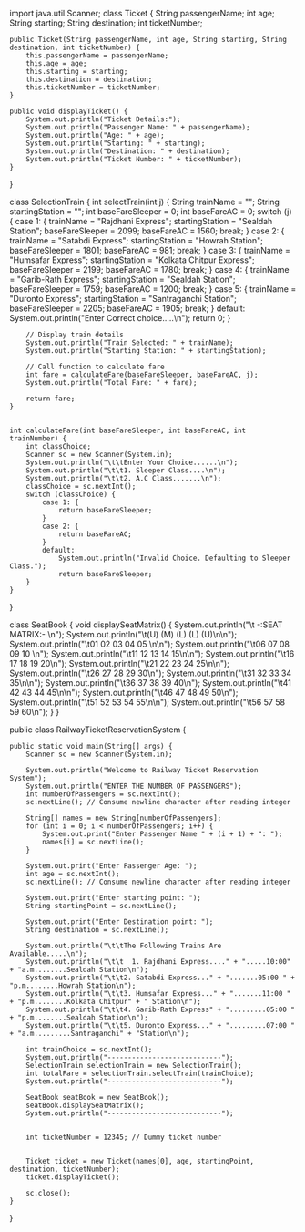 import java.util.Scanner;
class Ticket {
    String passengerName;
    int age;
    String starting;
    String destination;
    int ticketNumber;

    public Ticket(String passengerName, int age, String starting, String destination, int ticketNumber) {
        this.passengerName = passengerName;
        this.age = age;
        this.starting = starting;
        this.destination = destination;
        this.ticketNumber = ticketNumber;
    }

    public void displayTicket() {
        System.out.println("Ticket Details:");
        System.out.println("Passenger Name: " + passengerName);
        System.out.println("Age: " + age);
        System.out.println("Starting: " + starting);
        System.out.println("Destination: " + destination);
        System.out.println("Ticket Number: " + ticketNumber);
    }
}

class SelectionTrain {
    int selectTrain(int j) {
        String trainName = "";
        String startingStation = "";
        int baseFareSleeper = 0;
        int baseFareAC = 0;
        switch (j) {
            case 1: {
                trainName = "Rajdhani Express";
                startingStation = "Sealdah Station";
                baseFareSleeper = 2099;
                baseFareAC = 1560;
                break;
            }
            case 2: {
                trainName = "Satabdi Express";
                startingStation = "Howrah Station";
                baseFareSleeper = 1801;
                baseFareAC = 981;
                break;
            }
            case 3: {
                trainName = "Humsafar Express";
                startingStation = "Kolkata Chitpur Express";
                baseFareSleeper = 2199;
                baseFareAC = 1780;
                break;
            }
            case 4: {
                trainName = "Garib-Rath Express";
                startingStation = "Sealdah Station";
                baseFareSleeper = 1759;
                baseFareAC = 1200;
                break;
            }
            case 5: {
                trainName = "Duronto Express";
                startingStation = "Santraganchi Station";
                baseFareSleeper = 2205;
                baseFareAC = 1905;
                break;
            }
            default:
                System.out.println("Enter Correct choice.....\n");
                return 0;
        }

        // Display train details
        System.out.println("Train Selected: " + trainName);
        System.out.println("Starting Station: " + startingStation);

        // Call function to calculate fare
        int fare = calculateFare(baseFareSleeper, baseFareAC, j);
        System.out.println("Total Fare: " + fare);

        return fare;
    }

    
    int calculateFare(int baseFareSleeper, int baseFareAC, int trainNumber) {
        int classChoice;
        Scanner sc = new Scanner(System.in);
        System.out.println("\t\tEnter Your Choice......\n");
        System.out.println("\t\t1. Sleeper Class....\n");
        System.out.println("\t\t2. A.C Class.......\n");
        classChoice = sc.nextInt();
        switch (classChoice) {
            case 1: {
                return baseFareSleeper;
            }
            case 2: {
                return baseFareAC;
            }
            default:
                System.out.println("Invalid Choice. Defaulting to Sleeper Class.");
                return baseFareSleeper;
        }
    }
}


class SeatBook {
    void displaySeatMatrix() {
        System.out.println("\t           -:SEAT MATRIX:-        \n");
        System.out.println("\t(U)    (M)        (L)    (L)           (U)\n\n");
        System.out.println("\t01    02        03    04        05 \n\n");
        System.out.println("\t06    07        08    09        10 \n");
        System.out.println("\t11    12        13    14        15\n\n");
        System.out.println("\t16    17        18    19        20\n");
        System.out.println("\t21    22        23    24        25\n\n");
        System.out.println("\t26    27        28    29        30\n");
        System.out.println("\t31    32        33    34        35\n\n");
        System.out.println("\t36    37        38    39        40\n");
        System.out.println("\t41    42        43    44        45\n\n");
        System.out.println("\t46    47        48    49        50\n");
        System.out.println("\t51    52        53    54        55\n\n");
        System.out.println("\t56    57        58    59        60\n");
    }
}


public class RailwayTicketReservationSystem {

    public static void main(String[] args) {
        Scanner sc = new Scanner(System.in);

        System.out.println("Welcome to Railway Ticket Reservation System");
        System.out.println("ENTER THE NUMBER OF PASSENGERS");
        int numberOfPassengers = sc.nextInt();
        sc.nextLine(); // Consume newline character after reading integer

        String[] names = new String[numberOfPassengers];
        for (int i = 0; i < numberOfPassengers; i++) {
            System.out.print("Enter Passenger Name " + (i + 1) + ": ");
            names[i] = sc.nextLine();
        }

        System.out.print("Enter Passenger Age: ");
        int age = sc.nextInt();
        sc.nextLine(); // Consume newline character after reading integer

        System.out.print("Enter starting point: ");
        String startingPoint = sc.nextLine();

        System.out.print("Enter Destination point: ");
        String destination = sc.nextLine();

        System.out.println("\t\tThe Following Trains Are Available.....\n");
        System.out.println("\t\t  1. Rajdhani Express...." + ".....10:00" + "a.m........Sealdah Station\n");
        System.out.println("\t\t2. Satabdi Express..." + ".......05:00 " + "p.m........Howrah Station\n");
        System.out.println("\t\t3. Humsafar Express..." + ".......11:00 " + "p.m........Kolkata Chitpur" + " Station\n");
        System.out.println("\t\t4. Garib-Rath Express" + ".........05:00 " + "p.m........Sealdah Station\n");
        System.out.println("\t\t5. Duronto Express..." + ".........07:00 " + "a.m.........Santraganchi" + "Station\n");

        int trainChoice = sc.nextInt();
        System.out.println("----------------------------");
        SelectionTrain selectionTrain = new SelectionTrain();
        int totalFare = selectionTrain.selectTrain(trainChoice);
        System.out.println("----------------------------");

        SeatBook seatBook = new SeatBook();
        seatBook.displaySeatMatrix();
        System.out.println("----------------------------");

     
        int ticketNumber = 12345; // Dummy ticket number

      
        Ticket ticket = new Ticket(names[0], age, startingPoint, destination, ticketNumber);
        ticket.displayTicket();

        sc.close();
    }
}
